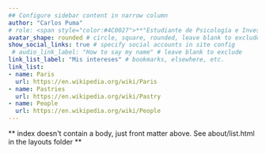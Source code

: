 ```yaml
---
## Configure sidebar content in narrow column
author: "Carlos Puma"
# role: <span style="color:#4C0027">**"Estudiante de Psicología e Investigador Principiante"**</span>
avatar_shape: rounded # circle, square, rounded, leave blank to exclude
show_social_links: true # specify social accounts in site config
 # audio_link_label: "How to say my name" # leave blank to exclude
link_list_label: "Mis intereses" # bookmarks, elsewhere, etc.
link_list:
- name: Paris
  url: https://en.wikipedia.org/wiki/Paris
- name: Pastries
  url: https://en.wikipedia.org/wiki/Pastry
- name: People
  url: https://en.wikipedia.org/wiki/People
---
```


** index doesn't contain a body, just front matter above.
See about/list.html in the layouts folder **
